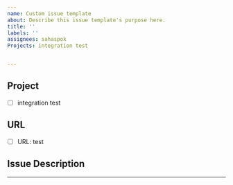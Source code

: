 ```yaml
---
name: Custom issue template
about: Describe this issue template's purpose here.
title: ''
labels: ''
assignees: sahaspok
Projects: integration test


---
```


## Project
<!--- Select the project where this issue should be assigned -->
- [ ] integration test

## URL
<!--- Enter the URL related to the issue -->
- [ ] URL: test

## Issue Description
<!--- Provide a detailed description of the issue -->
---


